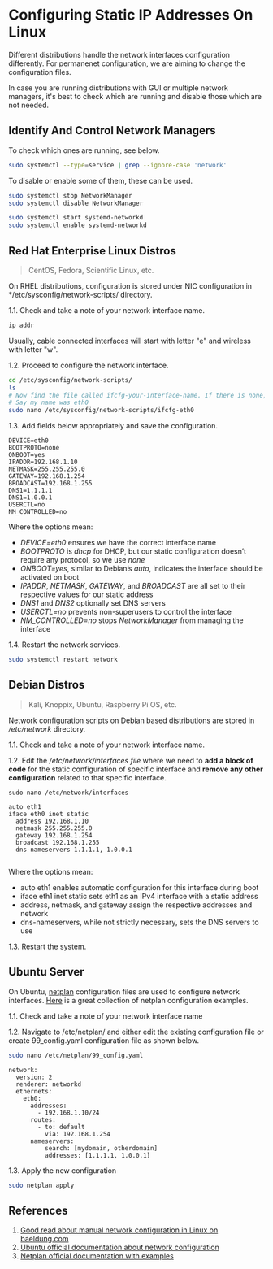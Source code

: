 # Configuring Static IP Addresses On Linux

Different distributions handle the network interfaces configuration differently.  For permanenet configuration, we are aiming to change the configuration files.

In case you are running distributions with GUI or multiple network managers, it's best to check which are running and disable those which are not needed.

## Identify And Control Network Managers

To check which ones are running, see below.

```bash
sudo systemctl --type=service | grep --ignore-case 'network'
```

To disable or enable some of them, these can be used.

```bash
sudo systemctl stop NetworkManager
sudo systemctl disable NetworkManager

sudo systemctl start systemd-networkd
sudo systemctl enable systemd-networkd
```

## Red Hat Enterprise Linux Distros

> CentOS, Fedora, Scientific Linux, etc.

On RHEL distributions, configuration is stored under NIC configuration in */etc/sysconfig/network-scripts/ directory.

1.1. Check and take a note of your network interface name.

```bash
ip addr
```

Usually, cable connected interfaces will start with letter "e" and wireless with letter "w".

1.2. Proceed to configure the network interface.

```bash
cd /etc/sysconfig/network-scripts/
ls
# Now find the file called ifcfg-your-interface-name. If there is none, create new.
# Say my name was eth0
sudo nano /etc/sysconfig/network-scripts/ifcfg-eth0 
```

1.3. Add fields below appropriately and save the configuration.

```
DEVICE=eth0
BOOTPROTO=none
ONBOOT=yes
IPADDR=192.168.1.10
NETMASK=255.255.255.0
GATEWAY=192.168.1.254
BROADCAST=192.168.1.255
DNS1=1.1.1.1
DNS1=1.0.0.1
USERCTL=no
NM_CONTROLLED=no
```

Where the options mean:

-   _DEVICE=eth0_ ensures we have the correct interface name
-   _BOOTPROTO_ is _dhcp_ for DHCP, but our static configuration doesn’t require any protocol, so we use _none_
-   _ONBOOT=yes_, similar to Debian’s _auto_, indicates the interface should be activated on boot
-   _IPADDR_, _NETMASK_, _GATEWAY_, and _BROADCAST_ are all set to their respective values for our static address
-   _DNS1_ and _DNS2_ optionally set DNS servers
-   _USERCTL=no_ prevents non-superusers to control the interface
-   _NM_CONTROLLED=no_ stops _NetworkManager_ from managing the interface

1.4. Restart the network services.

```bash
sudo systemctl restart network
```

## Debian Distros

> Kali, Knoppix, Ubuntu, Raspberry Pi OS, etc.

Network configuration scripts on Debian based distributions are stored in */etc/network* directory.

1.1. Check and take a note of your network interface name.

1.2. Edit the */etc/network/interfaces file* where we need to **add a block of code** for the static configuration of specific interface and **remove any other configuration** related to that specific interface.

```shell
sudo nano /etc/network/interfaces
```

```
auto eth1
iface eth0 inet static
  address 192.168.1.10
  netmask 255.255.255.0
  gateway 192.168.1.254
  broadcast 192.168.1.255
  dns-nameservers 1.1.1.1, 1.0.0.1
  
```

Where the options mean:

- auto eth1 enables automatic configuration for this interface during boot
- iface eth1 inet static sets eth1 as an IPv4 interface with a static address
- address, netmask, and gateway assign the respective addresses and network
- dns-nameservers, while not strictly necessary, sets the DNS servers to use

1.3. Restart the system.


## Ubuntu Server

On Ubuntu, [netplan](https://manpages.ubuntu.com/manpages/jammy/man8/netplan-apply.8.html) configuration files are used to configure network interfaces. [Here](https://netplan.io/examples) is a great collection of netplan configuration examples.

1.1. Check and take a note of your network interface name

1.2. Navigate to /etc/netplan/ and either edit the existing configuration file or create 99_config.yaml configuration file as shown below.

```bash
sudo nano /etc/netplan/99_config.yaml
```

```
network:
  version: 2
  renderer: networkd
  ethernets:
    eth0:
      addresses:
        - 192.168.1.10/24
      routes:
        - to: default
          via: 192.168.1.254
      nameservers:
          search: [mydomain, otherdomain]
          addresses: [1.1.1.1, 1.0.0.1]
```

1.3. Apply the new configuration

```bash
sudo netplan apply
```


## References

1. [Good read about manual network configuration in Linux on baeldung.com](https://www.baeldung.com/linux/set-static-ip-address)
2. [Ubuntu official documentation about network configuration](https://ubuntu.com/server/docs/network-configuration)
3. [Netplan official documentation with examples](https://netplan.io/reference)